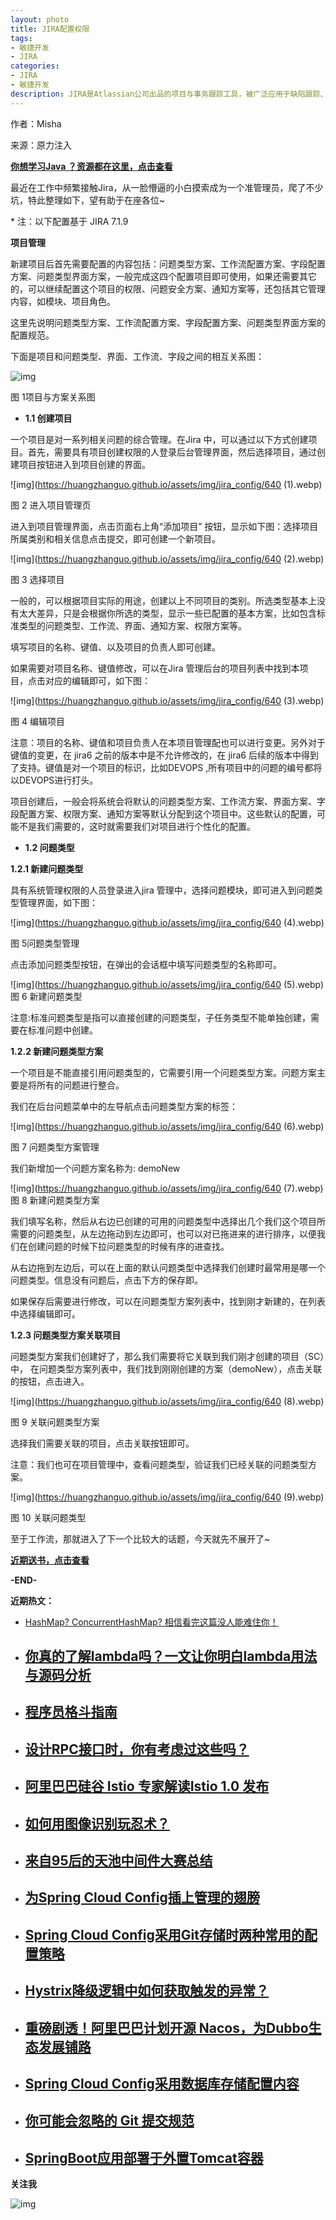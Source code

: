 ```yaml
---
layout: photo
title: JIRA配置权限
tags:
- 敏捷开发
- JIRA
categories: 
- JIRA
- 敏捷开发
description: JIRA是Atlassian公司出品的项目与事务跟踪工具，被广泛应用于缺陷跟踪、客户服务、需求收集、流程审批、任务跟踪、项目跟踪和敏捷管理等工作领域。
---
```


作者：Misha 

来源：原力注入

[**你想学习Java ？资源都在这里，点击查看**](http://mp.weixin.qq.com/s?__biz=MzAxODcyNjEzNQ==&mid=2247485700&idx=1&sn=5f1792227f31f73c9310eb45e4011795&chksm=9bd0a49caca72d8a60f530c8f23f6ecb0d8c69b715350075a43ebf5b79fb16eb5d3ad9ed701b&scene=21#wechat_redirect)

最近在工作中频繁接触Jira，从一脸懵逼的小白摸索成为一个准管理员，爬了不少坑，特此整理如下，望有助于在座各位~

\* 注：以下配置基于 JIRA 7.1.9

**项目管理**



新建项目后首先需要配置的内容包括：问题类型方案、工作流配置方案、字段配置方案、问题类型界面方案，一般完成这四个配置项目即可使用，如果还需要其它的，可以继续配置这个项目的权限、问题安全方案、通知方案等，还包括其它管理内容，如模块、项目角色。



这里先说明问题类型方案、工作流配置方案、字段配置方案、问题类型界面方案的配置规范。



下面是项目和问题类型、界面、工作流、字段之间的相互关系图：



![img](https://huangzhanguo.github.io/assets/img/jira_config/640.webp)

 图 1项目与方案关系图



- **1.1 创建项目**



一个项目是对一系列相关问题的综合管理。在Jira 中，可以通过以下方式创建项目。首先，需要具有项目创建权限的人登录后台管理界面，然后选择项目，通过创建项目按钮进入到项目创建的界面。



![img](https://huangzhanguo.github.io/assets/img/jira_config/640 (1).webp)

图 2 进入项目管理页



进入到项目管理界面，点击页面右上角“添加项目” 按钮，显示如下图：选择项目所属类别和相关信息点击提交，即可创建一个新项目。



![img](https://huangzhanguo.github.io/assets/img/jira_config/640 (2).webp)

图 3 选择项目



一般的，可以根据项目实际的用途，创建以上不同项目的类别。所选类型基本上没有太大差异，只是会根据你所选的类型，显示一些已配置的基本方案，比如包含标准类型的问题类型、工作流、界面、通知方案、权限方案等。



填写项目的名称、键值、以及项目的负责人即可创建。



如果需要对项目名称、键值修改，可以在Jira 管理后台的项目列表中找到本项目，点击对应的编辑即可，如下图：



![img](https://huangzhanguo.github.io/assets/img/jira_config/640 (3).webp)

图 4 编辑项目



注意：项目的名称、键值和项目负责人在本项目管理配也可以进行变更。另外对于键值的变更，在 jira6 之前的版本中是不允许修改的，在 jira6 后续的版本中得到了支持。键值是对一个项目的标识，比如DEVOPS ,所有项目中的问题的编号都将以DEVOPS进行打头。



项目创建后，一般会将系统会将默认的问题类型方案、工作流方案、界面方案、字段配置方案、权限方案、通知方案等默认分配到这个项目中。这些默认的配置，可能不是我们需要的，这时就需要我们对项目进行个性化的配置。



- **1.2 问题类型**



**1.2.1 新建问题类型**



具有系统管理权限的人员登录进入jira 管理中，选择问题模块，即可进入到问题类型管理界面，如下图：



![img](https://huangzhanguo.github.io/assets/img/jira_config/640 (4).webp)

图 5问题类型管理



点击添加问题类型按钮，在弹出的会话框中填写问题类型的名称即可。



![img](https://huangzhanguo.github.io/assets/img/jira_config/640 (5).webp)图 6 新建问题类型



注意:标准问题类型是指可以直接创建的问题类型，子任务类型不能单独创建，需要在标准问题中创建。



**1.2.2 新建问题类型方案**



一个项目是不能直接引用问题类型的，它需要引用一个问题类型方案。问题方案主要是将所有的问题进行整合。



我们在后台问题菜单中的左导航点击问题类型方案的标签：



![img](https://huangzhanguo.github.io/assets/img/jira_config/640 (6).webp)

图 7 问题类型方案管理



我们新增加一个问题方案名称为: demoNew



![img](https://huangzhanguo.github.io/assets/img/jira_config/640 (7).webp)图 8 新建问题类型方案



我们填写名称，然后从右边已创建的可用的问题类型中选择出几个我们这个项目所需要的问题类型，从左边拖动到左边即可，也可以对已拖进来的进行排序，以便我们在创建问题的时候下拉问题类型的时候有序的进查找。



从右边拖到左边后，可以在上面的默认问题类型中选择我们创建时最常用是哪一个问题类型。信息没有问题后，点击下方的保存即。



如果保存后需要进行修改，可以在问题类型方案列表中，找到刚才新建的，在列表中选择编辑即可。



**1.2.3 问题类型方案关联项目**



问题类型方案我们创建好了，那么我们需要将它关联到我们刚才创建的项目（SC）中， 在问题类型方案列表中，我们找到刚刚创建的方案（demoNew），点击关联的按钮，点击进入。



![img](https://huangzhanguo.github.io/assets/img/jira_config/640 (8).webp)

图 9 关联问题类型方案



选择我们需要关联的项目，点击关联按钮即可。

注意：我们也可在项目管理中，查看问题类型，验证我们已经关联的问题类型方案。

![img](https://huangzhanguo.github.io/assets/img/jira_config/640 (9).webp)

图 10 关联问题类型



至于工作流，那就进入了下一个比较大的话题，今天就先不展开了~



[**近期送书，点击查看**](http://mp.weixin.qq.com/s?__biz=MzAxODcyNjEzNQ==&mid=2247485729&idx=1&sn=b930f354dd833ccc251082f95e750f18&chksm=9bd0a4b9aca72dafde4ab3cecfe44cd8c3b35c0f02cee9137d7cef74319202b02eb4e4cddc01&scene=21#wechat_redirect)



**-END-**



 **近期热文：**

- [HashMap? ConcurrentHashMap? 相信看完这篇没人能难住你！](http://mp.weixin.qq.com/s?__biz=MzAxODcyNjEzNQ==&mid=2247485701&idx=1&sn=471710ed79f15283edc0f341f17364ba&chksm=9bd0a49daca72d8bd4269f8980f412bbd5de0367e2bb9889694cedeefb9bbf8dace6165c6118&scene=21#wechat_redirect)

- ## [你真的了解lambda吗？一文让你明白lambda用法与源码分析](http://mp.weixin.qq.com/s?__biz=MzAxODcyNjEzNQ==&mid=2247485682&idx=1&sn=f3fb281b49a029b607f9377853a644bf&chksm=9bd0a56aaca72c7c8beebbea8f9471446cb444bd8e1e7d21016e906d1227e8f87770e2f8f31e&scene=21#wechat_redirect)

- ## [程序员格斗指南](http://mp.weixin.qq.com/s?__biz=MzAxODcyNjEzNQ==&mid=2247485675&idx=1&sn=2b8dd938e7efffd9562bfd8e11872ae9&chksm=9bd0a573aca72c65d2b376c22a2ef3bcce72175faebe1f5f9b3058cee5bb435619e6decefc3a&scene=21#wechat_redirect)

- ## [设计RPC接口时，你有考虑过这些吗？](http://mp.weixin.qq.com/s?__biz=MzAxODcyNjEzNQ==&mid=2247485654&idx=1&sn=5f054bd1d38413a1ab5a295d1fa72298&chksm=9bd0a54eaca72c588ff10050600b1ae6d9bedeffdbae6b7b39927b46ecff67507e2d67208b08&scene=21#wechat_redirect)

- ## [阿里巴巴硅谷 Istio 专家解读Istio 1.0 发布](http://mp.weixin.qq.com/s?__biz=MzAxODcyNjEzNQ==&mid=2247485644&idx=1&sn=4e7cce2bc626f1e5407c41235906d018&chksm=9bd0a554aca72c421bfb8a90da77e1220ba6140c643a259c724f7599e69cfed9de739345066c&scene=21#wechat_redirect)

- ## [如何用图像识别玩忍术？](http://mp.weixin.qq.com/s?__biz=MzAxODcyNjEzNQ==&mid=2247485631&idx=1&sn=247ed25e3df25e45d577d0bb398663a3&chksm=9bd0a527aca72c317fe00a6800bbd55efb3e3b2ddb8f5e60fbd738d0165c74c12c5fb19c4e65&scene=21#wechat_redirect)

- ## [来自95后的天池中间件大赛总结](http://mp.weixin.qq.com/s?__biz=MzAxODcyNjEzNQ==&mid=2247485626&idx=1&sn=d56673dc752f54cec5e276ef81af98e3&chksm=9bd0a522aca72c34e5c97f502bc96ab97bacb613d2e16dcf969027666bdff316833d97d975ec&scene=21#wechat_redirect)

- ## [为Spring Cloud Config插上管理的翅膀 ](http://mp.weixin.qq.com/s?__biz=MzAxODcyNjEzNQ==&mid=2247485616&idx=1&sn=f6e7a2a5df18b9f0722b7c747eb82d62&chksm=9bd0a528aca72c3eddb2e600b8a0dd989f2cc3702b60a54d2d74c23d251ff00df203d71b91b9&scene=21#wechat_redirect)

- ## [Spring Cloud Config采用Git存储时两种常用的配置策略](http://mp.weixin.qq.com/s?__biz=MzAxODcyNjEzNQ==&mid=2247485591&idx=1&sn=d1f39f13b7a40f8990a141103d8433f8&chksm=9bd0a50faca72c19cf66dd45dd6b378eb3ed0268bfeaadb6f223f16fa5766361712a4f8c660b&scene=21#wechat_redirect)

- ## [Hystrix降级逻辑中如何获取触发的异常？](http://mp.weixin.qq.com/s?__biz=MzAxODcyNjEzNQ==&mid=2247485575&idx=1&sn=5a48abe4ec57e4b0daf2edcd70bdeae2&chksm=9bd0a51faca72c091b1d10ad3f9c00c6f9385527f62abd64b45f7f975e60a595a0f32b076613&scene=21#wechat_redirect)

- ## [重磅剧透！阿里巴巴计划开源 Nacos，为Dubbo生态发展铺路](http://mp.weixin.qq.com/s?__biz=MzAxODcyNjEzNQ==&mid=2247485564&idx=1&sn=f8d631e35ebc5e7555a752c79a4807fd&chksm=9bd0a5e4aca72cf22b797b4bbcce61c074ef024f2bd69463502a55bcb8d08f54583673090965&scene=21#wechat_redirect)

- ## [Spring Cloud Config采用数据库存储配置内容](http://mp.weixin.qq.com/s?__biz=MzAxODcyNjEzNQ==&mid=2247485553&idx=1&sn=be1216506421b932befcf21ca64a55d0&chksm=9bd0a5e9aca72cff589721588ab806d28dc69aaa616df05d5e8b5dc6318f6c6530b94b9c9087&scene=21#wechat_redirect)

- ## [你可能会忽略的 Git 提交规范](http://mp.weixin.qq.com/s?__biz=MzAxODcyNjEzNQ==&mid=2247485537&idx=1&sn=7ae89867ba67c50b2d9eb7bf5e5fea18&chksm=9bd0a5f9aca72cef98877c22e6e7b92f115959faa1ad6b22cf804c5dac8a952d2190780315c2&scene=21#wechat_redirect)

- ## [SpringBoot应用部署于外置Tomcat容器](http://mp.weixin.qq.com/s?__biz=MzAxODcyNjEzNQ==&mid=2247485515&idx=1&sn=3f135ecd12ace3be13eb7b435d03e0b4&chksm=9bd0a5d3aca72cc5e1997ef6fcf7b31d3fc76e1d4368fa77f43600720316d832c48b989aec18&scene=21#wechat_redirect)

**关注我**

![img](https://mmbiz.qpic.cn/mmbiz_jpg/R3InYSAIZkFvXwTmnwvffrdlHiajE55naQkt3Y1hODSGaQkwmVEt7ib1U2FLyUYkcSDExqicIXjqUwaoZqe8XBZdA/640?wx_fmt=jpeg&tp=webp&wxfrom=5&wx_lazy=1&wx_co=1)
